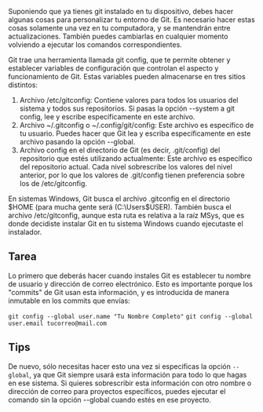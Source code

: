 Suponiendo que ya tienes git instalado en tu dispositivo, debes hacer algunas cosas para personalizar tu entorno
de Git. Es necesario hacer estas cosas solamente una vez en tu computadora, y se mantendrán entre
actualizaciones. También puedes cambiarlas en cualquier momento volviendo a ejecutar los
comandos correspondientes.

Git trae una herramienta llamada git config, que te permite obtener y establecer variables de
configuración que controlan el aspecto y funcionamiento de Git. Estas variables pueden
almacenarse en tres sitios distintos:

1. Archivo /etc/gitconfig: Contiene valores para todos los usuarios del sistema y todos sus
repositorios. Si pasas la opción --system a git config, lee y escribe específicamente en este
archivo.
2. Archivo ~/.gitconfig o ~/.config/git/config: Este archivo es específico de tu usuario. Puedes
hacer que Git lea y escriba específicamente en este archivo pasando la opción --global.
3. Archivo config en el directorio de Git (es decir, .git/config) del repositorio que estés utilizando
actualmente: Este archivo es específico del repositorio actual.
Cada nivel sobrescribe los valores del nivel anterior, por lo que los valores de .git/config tienen
preferencia sobre los de /etc/gitconfig.

En sistemas Windows, Git busca el archivo .gitconfig en el directorio $HOME (para mucha gente será
(C:\Users\$USER). También busca el archivo /etc/gitconfig, aunque esta ruta es relativa a la raíz
MSys, que es donde decidiste instalar Git en tu sistema Windows cuando ejecutaste el instalador.

## Tarea

Lo primero que deberás hacer cuando instales Git es establecer tu nombre de usuario y dirección
de correo electrónico. Esto es importante porque los "commits" de Git usan esta información, y es
introducida de manera inmutable en los commits que envías:

`git config --global user.name "Tu Nombre Completo"`
`git config --global user.email tucorreo@mail.com`

## Tips

De nuevo, sólo necesitas hacer esto una vez si especificas la opción `--global`, ya que Git siempre
usará esta información para todo lo que hagas en ese sistema. Si quieres sobrescribir esta
información con otro nombre o dirección de correo para proyectos específicos, puedes ejecutar el
comando sin la opción --global cuando estés en ese proyecto.